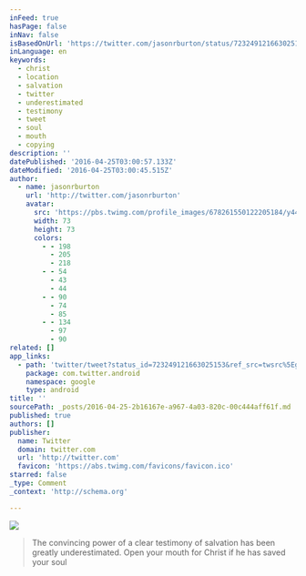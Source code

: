 ```yaml
---
inFeed: true
hasPage: false
inNav: false
isBasedOnUrl: 'https://twitter.com/jasonrburton/status/723249121663025153'
inLanguage: en
keywords:
  - christ
  - location
  - salvation
  - twitter
  - underestimated
  - testimony
  - tweet
  - soul
  - mouth
  - copying
description: ''
datePublished: '2016-04-25T03:00:57.133Z'
dateModified: '2016-04-25T03:00:45.515Z'
author:
  - name: jasonrburton
    url: 'http://twitter.com/jasonrburton'
    avatar:
      src: 'https://pbs.twimg.com/profile_images/678261550122205184/y44OlRJ5_bigger.jpg'
      width: 73
      height: 73
      colors:
        - - 198
          - 205
          - 218
        - - 54
          - 43
          - 44
        - - 90
          - 74
          - 85
        - - 134
          - 97
          - 90
related: []
app_links:
  - path: 'twitter/tweet?status_id=723249121663025153&ref_src=twsrc%5Egoogle%7Ctwcamp%5Eandroidseo%7Ctwgr%5Estatus%7Ctwterm%5E723249121663025153'
    package: com.twitter.android
    namespace: google
    type: android
title: ''
sourcePath: _posts/2016-04-25-2b16167e-a967-4a03-820c-00c444aff61f.md
published: true
authors: []
publisher:
  name: Twitter
  domain: twitter.com
  url: 'http://twitter.com'
  favicon: 'https://abs.twimg.com/favicons/favicon.ico'
starred: false
_type: Comment
_context: 'http://schema.org'

---
```

![](https://the-grid-user-content.s3-us-west-2.amazonaws.com/e578847a-c6b3-457a-9df2-b79bb5fc6f98.jpg)

> The convincing power of a clear testimony of salvation has been greatly underestimated. Open your mouth for Christ if he has saved your soul